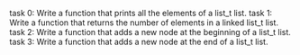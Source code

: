 task 0: Write a function that prints all the elements of a list_t list.
task 1: Write a function that returns the number of elements in a linked list_t list.
task 2: Write a function that adds a new node at the beginning of a list_t list.
task 3: Write a function that adds a new node at the end of a list_t list.

